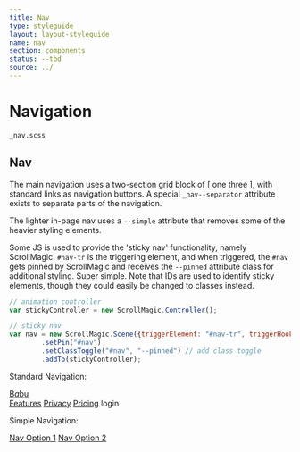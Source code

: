 ```yaml
---
title: Nav
type: styleguide
layout: layout-styleguide
name: nav
section: components
status: --tbd
source: ../
---
```



<main markdown="1">

# Navigation

`_nav.scss` 

## Nav

The main navigation uses a two-section grid block of [ one three ], with standard links as navigation buttons. A special `_nav--separator` attribute exists to separate parts of the navigation.

The lighter in-page nav uses a `--simple` attribute that removes some of the heavier styling elements.


Some JS is used to provide the 'sticky nav' functionality, namely ScrollMagic.  `#nav-tr` is the triggering element, and when triggered, the `#nav` gets pinned by ScrollMagic and receives the `--pinned` attribute class for additional styling. Super simple. Note that IDs are used to identify sticky elements, though they could easily be changed to classes instead.

~~~ javascript
// animation controller
var stickyController = new ScrollMagic.Controller();

// sticky nav
var nav = new ScrollMagic.Scene({triggerElement: "#nav-tr", triggerHook: "onLeave"})
        .setPin("#nav")
        .setClassToggle("#nav", "--pinned") // add class toggle
        .addTo(stickyController);
~~~


Standard Navigation:

<div id="nav-tr" >
  <nav id="nav" class="_nav _container _content">
    <div class="_grid-one-three _grid-center-h">
      <a class="nav-logo" href="/"><span class="_logo">B<i>a</i>b<o>u</o></span></a>
      <div class="nav-links">
        <a href="#intro" data-offset-scroll="-100">Features</a>
        <a href="#privacy" data-offset-scroll="-100">Privacy</a>
        <a href="#pricing" data-offset-scroll="-100">Pricing</a>
        <a class="_nav--separator">login</a>
      </div>
    </div>
  </nav>
</div>

Simple Navigation:

<div id="nav-tr" >
  <nav id="nav" class="_nav --simple _ease-none _container ">
    <div class="">
      <a href="#inspiration" data-offset-scroll="-100">Nav Option 1</a>
      <a href="#inspiration" data-offset-scroll="-100">Nav Option 2 </a>
    </div>
  </nav>
</div>


</main>

